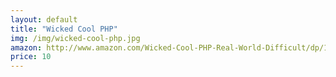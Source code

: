 ```yaml
---
layout: default
title: "Wicked Cool PHP"
img: /img/wicked-cool-php.jpg
amazon: http://www.amazon.com/Wicked-Cool-PHP-Real-World-Difficult/dp/1593271735/ref=sr_1_1?ie=UTF8&qid=1398798777&sr=8-1&keywords=wicked+cool+php 
price: 10
---
```


 